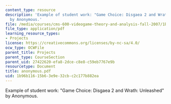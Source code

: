 ```yaml
---
content_type: resource
description: 'Example of student work: "Game Choice: Disgaea 2 and Wrath: Unleashed"
  by Anonymous.'
file: /media/courses/cms-600-videogame-theory-and-analysis-fall-2007/1b96b11615b63e9e32cbc2c177b882ea_anonymous.pdf
file_type: application/pdf
learning_resource_types:
- Projects
license: https://creativecommons.org/licenses/by-nc-sa/4.0/
ocw_type: OCWFile
parent_title: Projects
parent_type: CourseSection
parent_uid: 27422620-efa8-2dce-c8e8-c59eb7767e9b
resourcetype: Document
title: anonymous.pdf
uid: 1b96b116-15b6-3e9e-32cb-c2c177b882ea
---
```

Example of student work: "Game Choice: Disgaea 2 and Wrath: Unleashed" by Anonymous.